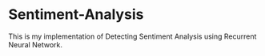 # Sentiment-Analysis
This is my implementation of Detecting Sentiment Analysis using Recurrent Neural Network.
